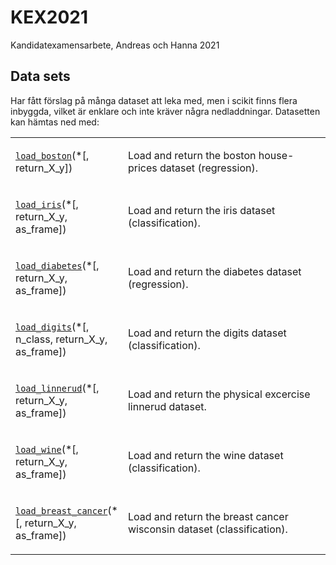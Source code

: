 # KEX2021
Kandidatexamensarbete, Andreas och Hanna 2021

## Data sets
Har fått förslag på många dataset att leka med, men i scikit finns flera inbyggda, vilket är enklare och inte kräver några nedladdningar. Datasetten kan hämtas ned med:

<table class="longtable docutils align-default">
<colgroup>
<col style="width: 10%" />
<col style="width: 90%" />
</colgroup>
<tbody>
<tr class="row-odd"><td><p><a class="reference internal" href="../modules/generated/sklearn.datasets.load_boston.html#sklearn.datasets.load_boston" title="sklearn.datasets.load_boston"><code class="xref py py-obj docutils literal notranslate"><span class="pre">load_boston</span></code></a>(*[, return_X_y])</p></td>
<td><p>Load and return the boston house-prices dataset (regression).</p></td>
</tr>
<tr class="row-even"><td><p><a class="reference internal" href="../modules/generated/sklearn.datasets.load_iris.html#sklearn.datasets.load_iris" title="sklearn.datasets.load_iris"><code class="xref py py-obj docutils literal notranslate"><span class="pre">load_iris</span></code></a>(*[, return_X_y, as_frame])</p></td>
<td><p>Load and return the iris dataset (classification).</p></td>
</tr>
<tr class="row-odd"><td><p><a class="reference internal" href="../modules/generated/sklearn.datasets.load_diabetes.html#sklearn.datasets.load_diabetes" title="sklearn.datasets.load_diabetes"><code class="xref py py-obj docutils literal notranslate"><span class="pre">load_diabetes</span></code></a>(*[, return_X_y, as_frame])</p></td>
<td><p>Load and return the diabetes dataset (regression).</p></td>
</tr>
<tr class="row-even"><td><p><a class="reference internal" href="../modules/generated/sklearn.datasets.load_digits.html#sklearn.datasets.load_digits" title="sklearn.datasets.load_digits"><code class="xref py py-obj docutils literal notranslate"><span class="pre">load_digits</span></code></a>(*[, n_class, return_X_y, as_frame])</p></td>
<td><p>Load and return the digits dataset (classification).</p></td>
</tr>
<tr class="row-odd"><td><p><a class="reference internal" href="../modules/generated/sklearn.datasets.load_linnerud.html#sklearn.datasets.load_linnerud" title="sklearn.datasets.load_linnerud"><code class="xref py py-obj docutils literal notranslate"><span class="pre">load_linnerud</span></code></a>(*[, return_X_y, as_frame])</p></td>
<td><p>Load and return the physical excercise linnerud dataset.</p></td>
</tr>
<tr class="row-even"><td><p><a class="reference internal" href="../modules/generated/sklearn.datasets.load_wine.html#sklearn.datasets.load_wine" title="sklearn.datasets.load_wine"><code class="xref py py-obj docutils literal notranslate"><span class="pre">load_wine</span></code></a>(*[, return_X_y, as_frame])</p></td>
<td><p>Load and return the wine dataset (classification).</p></td>
</tr>
<tr class="row-odd"><td><p><a class="reference internal" href="../modules/generated/sklearn.datasets.load_breast_cancer.html#sklearn.datasets.load_breast_cancer" title="sklearn.datasets.load_breast_cancer"><code class="xref py py-obj docutils literal notranslate"><span class="pre">load_breast_cancer</span></code></a>(*[, return_X_y, as_frame])</p></td>
<td><p>Load and return the breast cancer wisconsin dataset (classification).</p></td>
</tr>
</tbody>
</table>
